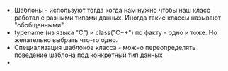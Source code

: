 * Шаблоны - используют тогда когда нам нужно чтобы наш класс работал с разными типами данных. Иногда такие классы называют "обобщенными".
* typename (из языка "С") и class("С++") по факту - одно и тоже. Но желательно выбрать что-то одно.
* Специализация шаблонов класса - можно переопределять поведение шаблона под конкретный тип данных
* 
